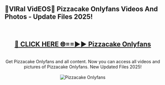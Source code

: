 <h2>🔴VIRal VidEOS🔴 Pizzacake Onlyfans Videos And Photos - Update Files 2025!</h2>
<br>
<div align="center">
<h2><a href="https://virallinks.top/odZfE0" rel="nofollow">🔴 CLICK HERE 🌐==►► Pizzacake Onlyfans</a></h2>
<br>
Get Pizzacake Onlyfans and all content. Now you can access all videos and pictures of Pizzacake Onlyfans. New Updated Files 2025!
<br>
<br>
<a href="https://virallinks.top/odZfE0" rel="nofollow" data-target="animated-image.originalLink"><img src="https://i.imgur.com/dJHk4Zq.gif)" alt="Pizzacake Onlyfans" style="max-width: 100%; display: inline-block;" data-target="animated-image.originalImage"></a>
</div>
<br>
